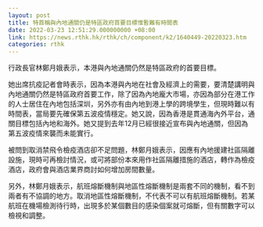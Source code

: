 ```yaml
---
layout: post
title: 特首稱與內地通關仍是特區政府首要目標惟暫難有時間表
date: 2022-03-23 12:51:29.000000000 +08:00
link: https://news.rthk.hk/rthk/ch/component/k2/1640449-20220323.htm
categories: rthk
---
```


行政長官林鄭月娥表示，本港與內地通關仍然是特區政府的首要目標。

她出席抗疫記者會時表示，因為本港與內地在社會及經濟上的需要，要清楚講明與內地通關仍然是特區政府首要工作，除了因為內地龐大巿場，亦因為部分在港工作的人士居住在內地包括深圳，另外亦有由內地到港上學的跨境學生，但現時難以有時間表，當局要先確保第五波疫情穩定。她又說，因為香港是貫通海內外平台，通關目標包括內地和海外。她又提到去年12月已經很接近宣布與內地通關，但因為第五波疫情來襲而未能實行。

被問到取消禁飛令檢疫酒店卻不足問題，林鄭月娥表示，因應有內地援建社區隔離設施，現時可再檢討情況，或可將部份本來用作社區隔離措施的酒店，轉作為檢疫酒店，政府會與酒店業界商討如何增加房間數量。

另外，林鄭月娥表示，航班熔斷機制與地區性熔斷機制是兩套不同的機制，看不到兩者有不協調的地方。取消地區性熔斷機制，不代表不可以有航班熔斷機制。若某航班在機場檢測待行時，出現多於某個數目的感染個案就可熔斷，但有關數字可以檢視和調整。
